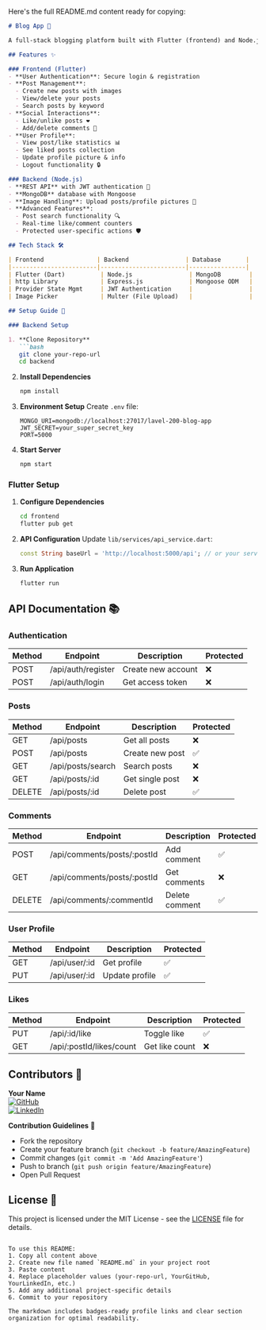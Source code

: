 Here's the full README.md content ready for copying:

```markdown
# Blog App 📝

A full-stack blogging platform built with Flutter (frontend) and Node.js + MongoDB (backend). Users can register, login, create posts, like/unlike, comment, manage profiles, and more!

## Features ✨

### Frontend (Flutter)
- **User Authentication**: Secure login & registration
- **Post Management**: 
  - Create new posts with images
  - View/delete your posts
  - Search posts by keyword
- **Social Interactions**:
  - Like/unlike posts ❤️
  - Add/delete comments 💬
- **User Profile**:
  - View post/like statistics 📊
  - See liked posts collection
  - Update profile picture & info
  - Logout functionality 🔒

### Backend (Node.js)
- **REST API** with JWT authentication 🔑
- **MongoDB** database with Mongoose
- **Image Handling**: Upload posts/profile pictures 📸
- **Advanced Features**:
  - Post search functionality 🔍
  - Real-time like/comment counters
  - Protected user-specific actions 🛡️

## Tech Stack 🛠️

| Frontend               | Backend                | Database       |
|------------------------|------------------------|----------------|
| Flutter (Dart)          | Node.js                | MongoDB        |
| http Library            | Express.js             | Mongoose ODM   |
| Provider State Mgmt     | JWT Authentication     |                |
| Image Picker            | Multer (File Upload)   |                |

## Setup Guide 🚀

### Backend Setup

1. **Clone Repository**
   ```bash
   git clone your-repo-url
   cd backend
   ```

2. **Install Dependencies**
   ```bash
   npm install
   ```

3. **Environment Setup**
   Create `.env` file:
   ```env
   MONGO_URI=mongodb://localhost:27017/lavel-200-blog-app
   JWT_SECRET=your_super_secret_key
   PORT=5000
   ```

4. **Start Server**
   ```bash
   npm start
   ```

### Flutter Setup

1. **Configure Dependencies**
   ```bash
   cd frontend
   flutter pub get
   ```

2. **API Configuration**
   Update `lib/services/api_service.dart`:
   ```dart
   const String baseUrl = 'http://localhost:5000/api'; // or your server IP
   ```

3. **Run Application**
   ```bash
   flutter run
   ```

## API Documentation 📚

### Authentication
| Method | Endpoint            | Description        | Protected |
|--------|---------------------|--------------------|-----------|
| POST   | /api/auth/register  | Create new account | ❌        |
| POST   | /api/auth/login     | Get access token   | ❌        |

### Posts
| Method | Endpoint            | Description          | Protected |
|--------|---------------------|----------------------|-----------|
| GET    | /api/posts          | Get all posts        | ❌        |
| POST   | /api/posts          | Create new post      | ✅        |
| GET    | /api/posts/search   | Search posts         | ❌        |
| GET    | /api/posts/:id      | Get single post      | ❌        |
| DELETE | /api/posts/:id      | Delete post          | ✅        |

### Comments
| Method | Endpoint                        | Description          | Protected |
|--------|---------------------------------|----------------------|-----------|
| POST   | /api/comments/posts/:postId     | Add comment          | ✅        |
| GET    | /api/comments/posts/:postId     | Get comments         | ❌        |
| DELETE | /api/comments/:commentId        | Delete comment       | ✅        |

### User Profile
| Method | Endpoint            | Description          | Protected |
|--------|---------------------|----------------------|-----------|
| GET    | /api/user/:id       | Get profile          | ✅        |
| PUT    | /api/user/:id       | Update profile       | ✅        |

### Likes
| Method | Endpoint                | Description          | Protected |
|--------|-------------------------|----------------------|-----------|
| PUT    | /api/:id/like           | Toggle like          | ✅        |
| GET    | /api/:postId/likes/count| Get like count       | ❌        |

## Contributors 👥

**Your Name**  
[![GitHub](https://img.shields.io/badge/GitHub-YourGitHub-blue)](https://github.com/YourGitHub)  
[![LinkedIn](https://img.shields.io/badge/LinkedIn-YourLinkedIn-blue)](https://linkedin.com/in/YourLinkedIn)

**Contribution Guidelines** 🤝  
- Fork the repository
- Create your feature branch (`git checkout -b feature/AmazingFeature`)
- Commit changes (`git commit -m 'Add AmazingFeature'`)
- Push to branch (`git push origin feature/AmazingFeature`)
- Open Pull Request

## License 📄

This project is licensed under the MIT License - see the [LICENSE](LICENSE) file for details.

```

To use this README:
1. Copy all content above
2. Create new file named `README.md` in your project root
3. Paste content
4. Replace placeholder values (your-repo-url, YourGitHub, YourLinkedIn, etc.)
5. Add any additional project-specific details
6. Commit to your repository

The markdown includes badges-ready profile links and clear section organization for optimal readability.